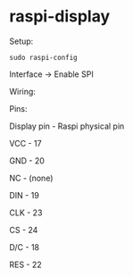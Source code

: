 # raspi-display

Setup:

`sudo raspi-config`

Interface -> Enable SPI

Wiring:

Pins:

Display pin - Raspi physical pin

VCC - 17

GND - 20

NC - (none)

DIN - 19

CLK - 23

CS - 24

D/C - 18

RES - 22
